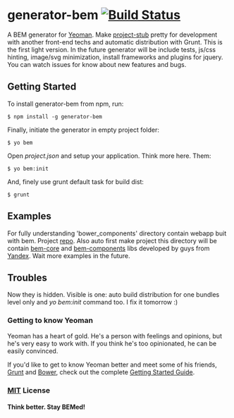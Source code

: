 # generator-bem [![Build Status](https://secure.travis-ci.org/verybigman/generator-bem.png?branch=master)](https://travis-ci.org/verybigman/generator-bem)

A BEM generator for [Yeoman](http://yeoman.io). Make [project-stub](https://github.com/bem/project-stub) pretty
for development with another front-end techs and automatic distribution with Grunt. This is the first light version.
In the future generator will be include tests, js/css hinting, image/svg minimization, install frameworks and plugins
for jquery. You can watch issues for know about new features and bugs.

## Getting Started

To install generator-bem from npm, run:

```
$ npm install -g generator-bem
```

Finally, initiate the generator in empty project folder:

```
$ yo bem
```

Open *project.json* and setup your application. Think more here. Them:

```
$ yo bem:init
```

And, finely use grunt default task for build dist:

```
$ grunt
```

## Examples

For fully understanding 'bower_components' directory contain webapp buit with bem.
Project [repo](https://github.com/verybigman/webapp-bem-example). Also auto first make project this directory will be contain
[bem-core](https://github.com/bem/bem-core) and [bem-components](https://github.com/bem/bem-components) libs developed
by guys from [Yandex](http://yandex.ru).
Wait more examples in the future.

## Troubles

Now they is hidden. Visible is one: auto build distribution for one bundles level only and *yo bem:init* command too.
I fix it tomorrow :)

### Getting to know Yeoman

Yeoman has a heart of gold. He's a person with feelings and opinions, but he's very easy to work with. If you think he's too opinionated, he can be easily convinced.

If you'd like to get to know Yeoman better and meet some of his friends, [Grunt](http://gruntjs.com) and [Bower](http://bower.io), check out the complete [Getting Started Guide](https://github.com/yeoman/yeoman/wiki/Getting-Started).


### [MIT](http://en.wikipedia.org/wiki/MIT_License) License

#### Think better. Stay BEMed!
